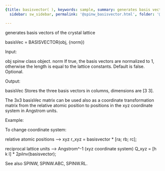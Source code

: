 ```yaml
---
{title: basisvector( ), keywords: sample, summary: generates basis vectors of the crystal lattice,
  sidebar: sw_sidebar, permalink: '@spinw_basisvector.html', folder: '@spinw', mathjax: 'true'}

---
```

  generates basis vectors of the crystal lattice
 
  basisVec = BASISVECTOR(obj, {norm})
 
  Input:
 
  obj       spinw class object.
  norm      If true, the basis vectors are normalized to 1, otherwise the
            length is equal to the lattice constants. Default is false.
            Optional.
 
  Output:
 
  basisVec  Stores the three basis vectors in columns, dimensions are 
            [3 3].
 
  The 3x3 basisVec matrix can be used also as a coordinate transformation
  matrix from the relative atomic position to positions in the xyz
  coordinate system in Angstrom units.
 
  Example:
 
  To change coordinate system:
 
  relative atomic positions --> xyz
    r_xyz = basisvector * [ra; rb; rc];
 
  reciprocal lattice units --> Angstrom^-1 (xyz coordinate system)
    Q_xyz =  [h k l] * 2*pi*inv(basisvector);
 
  See also SPINW, SPINW.ABC, SPINW.RL.
 
